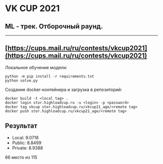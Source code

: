 # VK CUP 2021
## ML - трек. Отборочный раунд.
---
[https://cups.mail.ru/ru/contests/vkcup2021](https://cups.mail.ru/ru/contests/vkcup2021)
---
Локальное обучение модели:
```
python -m pip install -r requirements.txt
python solve.py
```

Создание docker-контейнера и загрузка в репозиторий:
```
docker build -t <local tag> .
docker login stor.highloadcup.ru -u <login> -p <password>
docker tag vkcup stor.highloadcup.ru/vkcup21_age/<remote tag>
docker push stor.highloadcup.ru/vkcup21_age/<remote tag>
```
## Результат
* Local: 9.0718
* Public: 8.8499 
* Private: 8.9388

66 место из 115
